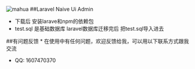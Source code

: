 ![mahua](mahua-logo.jpg)
##Laravel Naive Ui Admin


* 下载后 安装larave和npm的依赖包
* test.sql 是基础数据库 laravel数据库迁移完后 把test.sql导入进去

##有问题反馈
* 
在使用中有任何问题，欢迎反馈给我，可以用以下联系方式跟我交流

* QQ: 1607470370